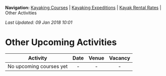 **Navigation:** [Kayaking Courses](index) &#124; [Kayaking Expeditions](expedition) &#124; [Kayak Rental Rates](rental) &#124; Other Activities

_Last Updated: 09 Jan 2018 10:01_
# Other Upcoming Activities

Activity | Date | Venue | Vacancy
:---:|:---:|:---:|:---:
No upcoming courses yet|-|-|-

